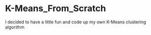 # K-Means_From_Scratch
I decided to have a little fun and code up my own K-Means clustering algorithm
